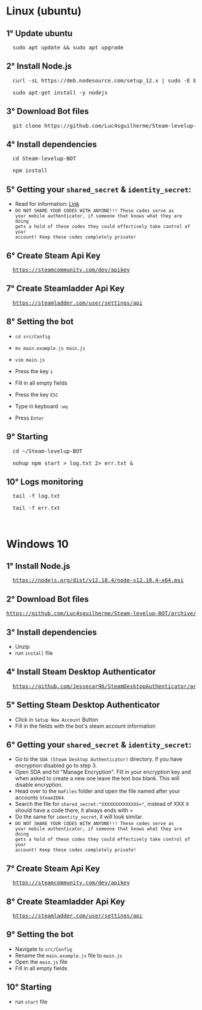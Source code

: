 # Linux (ubuntu)
## 1° Update ubuntu
<pre>
  sudo apt update && sudo apt upgrade
</pre>

## 2° Install Node.js
<pre>
  curl -sL https://deb.nodesource.com/setup_12.x | sudo -E bash -

  sudo apt-get install -y nodejs
</pre>

## 3° Download Bot files
<pre>
  git clone https://github.com/Luc4sguilherme/Steam-levelup-BOT.git 
</pre>

## 4° Install dependencies
<pre>
  cd Steam-levelup-BOT

  npm install
</pre>

## 5° Getting your <code>shared_secret</code> & <code>identity_secret</code>:
 - Read for information: <a href=https://steamcommunity.com/groups/TradeVise/discussions/2/1621724915764974831>Link</a>
 - <code>DO NOT SHARE YOUR CODES WITH ANYONE!!!  These codes serve as your mobile authenticator, if someone that knows what they are doing gets a hold of these codes they could effectively take control of your account! Keep these codes completely private!</code>  

## 6° Create Steam Api Key
<pre>
  <a href=https://steamcommunity.com/dev/apikey>https://steamcommunity.com/dev/apikey</a>
</pre>

## 7° Create Steamladder Api Key
<pre>
  <a href=https://steamladder.com/user/settings/api>https://steamladder.com/user/settings/api</a>
</pre>

## 8° Setting the bot

- <code>cd src/Config</code>

- <code>mv main.example.js main.js</code>

- <code>vim main.js</code>

- Press the key <code>i</code>

- Fill in all empty fields

- Press the key <code>ESC</code>

- Type in keyboard <code>:wq</code>

- Press <code>Enter</code>

## 9° Starting
<pre>
  cd ~/Steam-levelup-BOT

  nohup npm start > log.txt 2> err.txt &
</pre>

## 10° Logs monitoring
<pre>
  tail -f log.txt

  tail -f err.txt
</pre>

</br>

# Windows 10
## 1° Install Node.js
<pre>
  <a href=https://nodejs.org/dist/v12.18.4/node-v12.18.4-x64.msi>https://nodejs.org/dist/v12.18.4/node-v12.18.4-x64.msi</a>
</pre>

## 2° Download Bot files
 <pre><a href=https://github.com/Luc4sguilherme/Steam-levelup-BOT/archive/master.zip>https://github.com/Luc4sguilherme/Steam-levelup-BOT/archive/master.zip</a></pre>

## 3° Install dependencies
  - Unzip
  - run <code>install</code> file

## 4° Install Steam Desktop Authenticator
<pre>
  <a href=https://github.com/Jessecar96/SteamDesktopAuthenticator/archive/master.zip>https://github.com/Jessecar96/SteamDesktopAuthenticator/archive/master.zip</a>
</pre>

## 5° Setting Steam Desktop Authenticator
  - Click in <code>Setup New Account</code> Button
  - Fill in the fields with the bot's steam account information

## 6° Getting your <code>shared_secret</code> & <code>identity_secret</code>:
  - Go to the <code>SDA (Steam Desktop Authenticator)</code> directory. If you have encryption disabled go to step 3.
  - Open SDA and hit "Manage Encryption". Fill in your encryption key and when asked to create a new one leave the text box blank. This will disable encryption.
  - Head over to the <code>maFiles</code> folder and open the file named after your accounts <code>SteamID64</code>.
  - Search the file for <code>shared_secret:"XXXXXXXXXXXXXX="</code>, instead of XXX it should have a code there, it always ends with =
  - Do the same for <code>identity_secret</code>, it will look similar.
  - <code>DO NOT SHARE YOUR CODES WITH ANYONE!!!  These codes serve as your mobile authenticator, if someone that knows what they are doing gets a hold of these codes they could effectively take control of your account! Keep these codes completely private!</code> 

## 7° Create Steam Api Key
<pre>
  <a href=https://steamcommunity.com/dev/apikey>https://steamcommunity.com/dev/apikey</a>
</pre>

## 8° Create Steamladder Api Key
<pre>
  <a href=https://steamladder.com/user/settings/api>https://steamladder.com/user/settings/api</a>
</pre>

## 9° Setting the bot
  - Navigate to <code>src/Config</code>
  - Rename the <code>main.example.js</code> file to <code>main.js</code>
  - Open the <code>main.js</code> file
  - Fill in all empty fields
  

## 10° Starting
  - run <code>start</code> file

